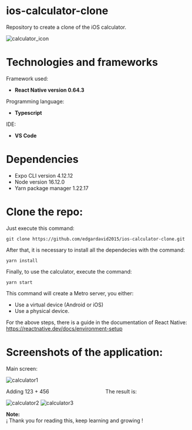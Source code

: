 # ios-calculator-clone
Repository to create a clone of the iOS calculator.

![calculator_icon](https://user-images.githubusercontent.com/12177501/144372576-0b4ee873-7c0d-48a7-9bd2-7c9eed18cd54.JPG)

# Technologies and frameworks
 Framework used:  
 - **React Native version 0.64.3**  
   
 Programming language:  
 - **Typescript**

IDE:  
 - **VS Code**
 
 # Dependencies
 - Expo CLI version 4.12.12  
 - Node version 16.12.0  
 - Yarn package manager 1.22.17
 
 # Clone the repo:
 Just execute this command:
 ```
git clone https://github.com/edgardavid2015/ios-calculator-clone.git
```
 After that, it is necessary to install all the dependecies with the command:
 ```
yarn install
```
Finally, to use the calculator, execute the command:
 ```
yarn start
```
This command will create a Metro server, you either:  
- Use a virtual device (Android or iOS)  
- Use a physical device.  
  
For the above steps, there is a guide in the documentation of React Native:  
https://reactnative.dev/docs/environment-setup

# Screenshots of the application:
Main screen:  
  
![calculator1](https://user-images.githubusercontent.com/12177501/144374994-3891bcc6-ccf4-4710-b885-9dfdbed75a02.JPG)  
  
Adding 123 + 456 &nbsp; &nbsp; &nbsp; &nbsp; &nbsp; &nbsp; &nbsp; &nbsp; &nbsp; &nbsp; &nbsp; &nbsp; &nbsp; &nbsp; &nbsp; &nbsp; &nbsp; &nbsp; &nbsp; The result is:  
  
![calculator2](https://user-images.githubusercontent.com/12177501/144375402-e5282088-0735-4de0-96c9-4bd6e0fa1077.JPG)
![calculator3](https://user-images.githubusercontent.com/12177501/144375696-4c4c967f-13d1-43ce-b8ac-95dbb482da48.JPG)
  
**Note:**  
¡ Thank you for reading this, keep learning and growing !
